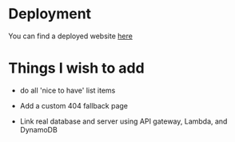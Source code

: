 # Deployment

You can find a deployed website [here](https://fertile-straw.surge.sh)

# Things I wish to add

- do all 'nice to have' list items

* Add a custom 404 fallback page

* Link real database and server using API gateway, Lambda, and DynamoDB
